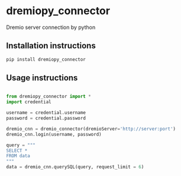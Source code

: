 # dremiopy_connector

Dremio server connection by python

## Installation instructions 

```sh
pip install dremiopy_connector
```

## Usage instructions

```python

from dremiopy_connector import *
import credential

username = credential.username
password = credential.password

dremio_cnn = dremio_connector(dremioServer='http://server:port')
dremio_cnn.login(username, password)

query = """
SELECT *
FROM data
"""
data = dremio_cnn.querySQL(query, request_limit = 6)